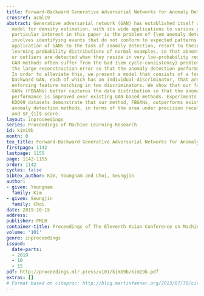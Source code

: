 ```yaml
---
title: Forward-Backward Generative Adversarial Networks for Anomaly Detection
crossref: acml19
abstract: Generative adversarial network (GAN) has established itself as a promising
  model for density estimation, with its wide applications to various problems. Of
  particular interest in this paper is the problem of {\em anomaly detection} which
  involves identifying events that do not conform to expected patterns in data. Recent
  application of GANs to the task of anomaly detection, resort to their ability for
  learning probability distributions of normal examples, so that abnormal examples
  or outliers are detected when they reside in very low-probability regimes. Existing
  GAN methods often suffer from the bad {\em cycle-consistency} problem, which yields
  the large reconstruction error so that the anomaly detection performance is degraded.
  In order to alleviate this, we present a model that consists of a forward GAN and
  backward GAN, each of which has an individual discriminator, that are coupled by
  enforcing feature matching in two discriminators. We show that our forward-backward
  GANs (FBGANs) better captures the data distribution so that the anomaly detection
  performance is improved over existing GAN-based methods. Experiments on MNIST an
  KDD99 datasets demonstrate that our method, FBGANs, outperforms existing state-of-the-art
  anomaly detection methods, in terms of the area under precision recall curve (AUPR)
  and $F_{1}$-score.
layout: inproceedings
series: Proceedings of Machine Learning Research
id: kim19b
month: 0
tex_title: Forward-Backward Generative Adversarial Networks for Anomaly Detection
firstpage: 1142
lastpage: 1155
page: 1142-1155
order: 1142
cycles: false
bibtex_author: Kim, Youngnam and Choi, Seungjin
author:
- given: Youngnam
  family: Kim
- given: Seungjin
  family: Choi
date: 2019-10-15
address: 
publisher: PMLR
container-title: Proceedings of The Eleventh Asian Conference on Machine Learning
volume: '101'
genre: inproceedings
issued:
  date-parts:
  - 2019
  - 10
  - 15
pdf: http://proceedings.mlr.press/v101/kim19b/kim19b.pdf
extras: []
# Format based on citeproc: http://blog.martinfenner.org/2013/07/30/citeproc-yaml-for-bibliographies/
---
```

